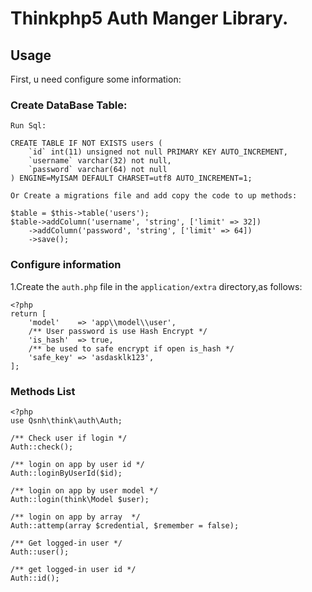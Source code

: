 Thinkphp5 Auth Manger Library.
=======

## Usage

First, u need configure some information:

### Create DataBase Table:
~~~
Run Sql:

CREATE TABLE IF NOT EXISTS users (
    `id` int(11) unsigned not null PRIMARY KEY AUTO_INCREMENT,
    `username` varchar(32) not null,
    `password` varchar(64) not null
) ENGINE=MyISAM DEFAULT CHARSET=utf8 AUTO_INCREMENT=1;

Or Create a migrations file and add copy the code to up methods:

$table = $this->table('users');
$table->addColumn('username', 'string', ['limit' => 32])
    ->addColumn('password', 'string', ['limit' => 64])
    ->save();

~~~


### Configure information
1.Create the `auth.php` file in the `application/extra` directory,as follows:
~~~
<?php
return [
    'model'    => 'app\\model\\user',
    /** User password is use Hash Encrypt */
    'is_hash'  => true,
    /** be used to safe encrypt if open is_hash */
    'safe_key' => 'asdasklk123', 
];
~~~


### Methods List
~~~
<?php
use Qsnh\think\auth\Auth;

/** Check user if login */
Auth::check();

/** login on app by user id */
Auth::loginByUserId($id);

/** login on app by user model */
Auth::login(think\Model $user);

/** login on app by array  */
Auth::attemp(array $credential, $remember = false);

/** Get logged-in user */
Auth::user();

/** get logged-in user id */
Auth::id();

~~~
